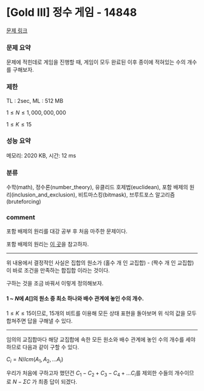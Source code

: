 
# [Gold III] 정수 게임 - 14848

[문제 링크](https://www.acmicpc.net/problem/14848)

### 문제 요약

<p> 문제에 적힌데로 게임을 진행할 때, 게임이 모두 완료된 이후 종이에 적혀있는 수의 개수를 구해보자. </p>

### 제한

TL : 2sec, ML : 512 MB

$1 ≤ N ≤ 1,000,000,000$

$1 ≤ K ≤ 15$

### 성능 요약

메모리: 2020 KB, 시간: 12 ms

### 분류

수학(math), 정수론(number_theory), 유클리드 호제법(euclidean), 포함 배제의 원리(inclusion_and_exclusion), 비트마스킹(bitmask), 브루트포스 알고리즘(bruteforcing)

### comment

포함 배제의 원리를 대강 공부 후 처음 마주한 문제이다.

포함 배제의 원리는 [이 곳](https://ko.wikipedia.org/wiki/%ED%8F%AC%ED%95%A8%EB%B0%B0%EC%A0%9C%EC%9D%98_%EC%9B%90%EB%A6%AC)을 참고하자.

-----------------------------------------------------------------------------------------------------------------------------------------------------------------------

위 내용에서 결정적인 사실은 집합의 원소가 (홀수 개 인 교집합) - (짝수 개 인 교집합) 이 바로 조건을 만족하는 합집합 이라는 것이다.

구하는 것을 조금 바꿔서 이렇게 정의해보자.

#### $1$ ~ $N$에 $A[]$의 원소 중 최소 하나와 배수 관계에 놓인 수의 개수.

$1 ≤ K ≤ 15$이므로, 15개의 비트를 이용해 모든 상태 표현을 돌아보며 위 식의 값을 모두 합쳐주면 답을 구해낼 수 있다.

-----------------------------------------------------------------------------------------------------------------------------------------------------------------------

임의의 교집합마다 해당 교집합에 속한 모든 원소와 배수 관계에 놓인 수의 개수를 세야 하므로 다음과 같이 구할 수 있다.

$C_i = N / lcm(A_1, A_2, ...A_i)$

우리가 처음에 구하고자 했던건 $C_1 - C_2 + C_3 - C_4 + ... C_i$를 제외한 수들의 개수이므로 $N - ΣC$ 가 최종 답이 되겠다.

